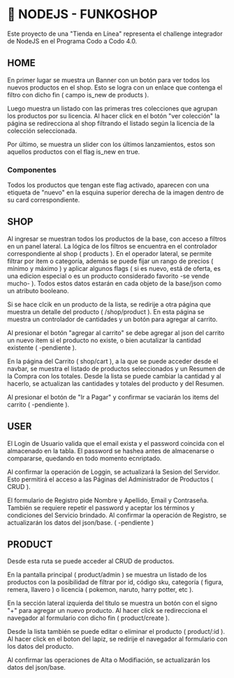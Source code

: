 # 🚀 NODEJS - FUNKOSHOP

Este proyecto de una "Tienda en Línea" representa el challenge integrador de NodeJS en el Programa Codo a Codo 4.0.

## HOME

En primer lugar se muestra un Banner con un botón para ver todos los nuevos productos en el shop. Esto se logra con un enlace que contenga el filtro con dicho fin ( campo is_new de products ).

Luego muestra un listado con las primeras tres colecciones que agrupan los productos por su licencia. Al hacer click en el botón "ver colección" la página se redirecciona al shop filtrando el listado según la licencia de la colección seleccionada. 

Por último, se muestra un slider con los últimos lanzamientos, estos son aquellos productos con el flag is_new en true. 

### Componentes

Todos los productos que tengan este flag activado, aparecen con una etiqueta de "nuevo" en la esquina superior derecha de la imagen dentro de su card correspondiente. 

## SHOP

Al ingresar se muestran todos los productos de la base, con acceso a filtros en un panel lateral. La lógica de los filtros se encuentra en el controlador correspondiente al shop ( products ). En el operador lateral, se permite filtrar por item o categoría, además se puede fijar un rango de precios ( mínimo y máximo ) y aplicar algunos flags ( si es nuevo, está de oferta, es una edicion especial o es un producto considerado favorito -se vende mucho- ). Todos estos datos estarán en cada objeto de la base/json como un atributo booleano. 

Si se hace clcik en un producto de la lista, se redirije a otra página que muestra un detalle del producto ( /shop/product ). En esta página se muestra un controlador de cantidades y un botón para agregar al carrito.

Al presionar el botón "agregar al carrito" se debe agregar al json del carrito un nuevo item si el producto no existe, o bien acutalizar la cantidad existente ( -pendiente ).

En la página del Carrito ( shop/cart ), a la que se puede acceder desde el navbar, se muestra el listado de productos seleccionados y un Resumen de la Compra con los totales. Desde la lista se puede cambiar la cantidad y al hacerlo, se actualizan las cantidades y totales del producto y del Resumen.

Al presionar el botón de "Ir a Pagar" y confirmar se vaciarán los items del carrito ( -pendiente ).

## USER

El Login de Usuario valida que el email exista y el password coincida con el almacenado en la tabla. El password se hashea antes de almacenarse o compararse, quedando en todo momento ecnriptado.

Al confirmar la operación de Loggin, se actualizará la Sesion del Servidor. Esto permitirá el acceso a las Páginas del Administrador de Productos ( CRUD ).

El formulario de Registro pide Nombre y Apellido, Email y Contraseña. También se requiere repetir el password y aceptar los términos y condiciones del Servicio brindado. Al confirmar la operación de Registro, se actualizarán los datos del json/base. ( -pendiente )

## PRODUCT

Desde esta ruta se puede acceder al CRUD de productos. 

En la pantalla principal ( product/admin ) se muestra un listado de los productos con la posibilidad de filtrar por id, código sku, categoría ( figura, remera, llavero ) o licencia ( pokemon, naruto, harry potter, etc ). 

En la sección lateral izquierda del titulo se muestra un botón con el signo "+" para agregar un nuevo producto. Al hacer click se redirecciona el navegador al formulario con dicho fin ( product/create ).

Desde la lista también se puede editar o eliminar el producto ( product/:id ). Al hacer click en el boton del lapiz, se redirije el navegador al formulario con los datos del producto.

Al confirmar las operaciones de Alta o Modifiación, se actualizarán los datos del json/base.